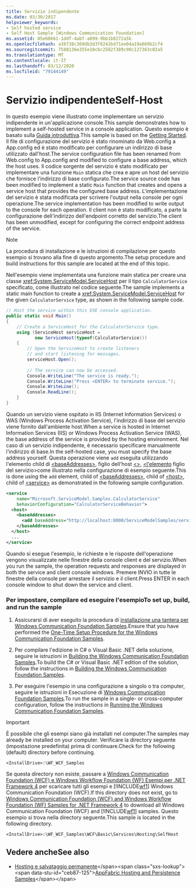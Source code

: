 ```yaml
---
title: Servizio indipendente
ms.date: 03/30/2017
helpviewer_keywords:
- Self hosted service
- Self Host Sample [Windows Communication Foundation]
ms.assetid: 05e68661-1ddf-4abf-a899-9bb1b8272a5b
ms.openlocfilehash: a38738c369db3d3f8242bd71ee04a19a669b2cf4
ms.sourcegitcommit: 7588136e355e10cbc2582f389c90c127363c02a5
ms.translationtype: MT
ms.contentlocale: it-IT
ms.lasthandoff: 03/12/2020
ms.locfileid: "79144149"
---
```

# <a name="self-host"></a><span data-ttu-id="ceb87-102">Servizio indipendente</span><span class="sxs-lookup"><span data-stu-id="ceb87-102">Self-Host</span></span>
<span data-ttu-id="ceb87-103">In questo esempio viene illustrato come implementare un servizio indipendente in un'applicazione console.</span><span class="sxs-lookup"><span data-stu-id="ceb87-103">This sample demonstrates how to implement a self-hosted service in a console application.</span></span> <span data-ttu-id="ceb87-104">Questo esempio è basato sulla [Guida introduttiva](../../../../docs/framework/wcf/samples/getting-started-sample.md).</span><span class="sxs-lookup"><span data-stu-id="ceb87-104">This sample is based on the [Getting Started](../../../../docs/framework/wcf/samples/getting-started-sample.md).</span></span> <span data-ttu-id="ceb87-105">Il file di configurazione del servizio è stato rinominato da Web.config a App.config ed è stato modificato per configurare un indirizzo di base utilizzato dall'host.</span><span class="sxs-lookup"><span data-stu-id="ceb87-105">The service configuration file has been renamed from Web.config to App.config and modified to configure a base address, which the host uses.</span></span> <span data-ttu-id="ceb87-106">Il codice sorgente del servizio è stato modificato per implementare una funzione `Main` statica che crea e apre un host del servizio che fornisce l'indirizzo di base configurato.</span><span class="sxs-lookup"><span data-stu-id="ceb87-106">The service source code has been modified to implement a static `Main` function that creates and opens a service host that provides the configured base address.</span></span> <span data-ttu-id="ceb87-107">L'implementazione del servizio è stata modificata per scrivere l'output nella console per ogni operazione.</span><span class="sxs-lookup"><span data-stu-id="ceb87-107">The service implementation has been modified to write output to the console for each operation.</span></span> <span data-ttu-id="ceb87-108">Il client non è stato modificato, a parte la configurazione dell'indirizzo dell'endpoint corretto del servizio.</span><span class="sxs-lookup"><span data-stu-id="ceb87-108">The client has been unmodified, except for configuring the correct endpoint address of the service.</span></span>  
  
> [!NOTE]
> <span data-ttu-id="ceb87-109">La procedura di installazione e le istruzioni di compilazione per questo esempio si trovano alla fine di questo argomento.</span><span class="sxs-lookup"><span data-stu-id="ceb87-109">The setup procedure and build instructions for this sample are located at the end of this topic.</span></span>  
  
 <span data-ttu-id="ceb87-110">Nell'esempio viene implementata una funzione main statica per creare una classe <xref:System.ServiceModel.ServiceHost> per il tipo `CalculatorService` specificato, come illustrato nel codice seguente.</span><span class="sxs-lookup"><span data-stu-id="ceb87-110">The sample implements a static main function to create a <xref:System.ServiceModel.ServiceHost> for the given `CalculatorService` type, as shown in the following sample code.</span></span>  
  
```csharp
// Host the service within this EXE console application.  
public static void Main()  
{  
    // Create a ServiceHost for the CalculatorService type.  
    using (ServiceHost serviceHost =
           new ServiceHost(typeof(CalculatorService)))  
    {  
        // Open the ServiceHost to create listeners
        // and start listening for messages.  
        serviceHost.Open();  
  
        // The service can now be accessed.  
        Console.WriteLine("The service is ready.");  
        Console.WriteLine("Press <ENTER> to terminate service.");  
        Console.WriteLine();  
        Console.ReadLine();  
    }  
}  
```  
  
 <span data-ttu-id="ceb87-111">Quando un servizio viene ospitato in IIS (Internet Information Services) o WAS (Windows Process Activation Service), l'indirizzo di base del servizio viene fornito dall'ambiente host.</span><span class="sxs-lookup"><span data-stu-id="ceb87-111">When a service is hosted in Internet Information Services (IIS) or Windows Process Activation Service (WAS), the base address of the service is provided by the hosting environment.</span></span> <span data-ttu-id="ceb87-112">Nel caso di un servizio indipendente, è necessario specificare manualmente l'indirizzo di base.</span><span class="sxs-lookup"><span data-stu-id="ceb87-112">In the self-hosted case, you must specify the base address yourself.</span></span> <span data-ttu-id="ceb87-113">Questa operazione viene `add` eseguita utilizzando l'elemento child di [ \<baseAddresses>](../../../../docs/framework/configure-apps/file-schema/wcf/baseaddresses.md), figlio dell'host [ \<>](../../../../docs/framework/configure-apps/file-schema/wcf/host.md), [ \<l'elemento](../../../../docs/framework/configure-apps/file-schema/wcf/service.md) figlio del servizio>come illustrato nella configurazione di esempio seguente.</span><span class="sxs-lookup"><span data-stu-id="ceb87-113">This is done using the `add` element, child of [\<baseAddresses>](../../../../docs/framework/configure-apps/file-schema/wcf/baseaddresses.md), child of [\<host>](../../../../docs/framework/configure-apps/file-schema/wcf/host.md), child of [\<service>](../../../../docs/framework/configure-apps/file-schema/wcf/service.md) as demonstrated in the following sample configuration.</span></span>  
  
```xml  
<service
    name="Microsoft.ServiceModel.Samples.CalculatorService"  
    behaviorConfiguration="CalculatorServiceBehavior">  
  <host>  
    <baseAddresses>  
      <add baseAddress="http://localhost:8000/ServiceModelSamples/service"/>  
    </baseAddresses>  
  </host>  
  ...  
</service>  
```  
  
 <span data-ttu-id="ceb87-114">Quando si esegue l'esempio, le richieste e le risposte dell'operazione vengono visualizzate nelle finestre della console client e del servizio.</span><span class="sxs-lookup"><span data-stu-id="ceb87-114">When you run the sample, the operation requests and responses are displayed in both the service and client console windows.</span></span> <span data-ttu-id="ceb87-115">Premere INVIO in tutte le finestre della console per arrestare il servizio e il client.</span><span class="sxs-lookup"><span data-stu-id="ceb87-115">Press ENTER in each console window to shut down the service and client.</span></span>  
  
### <a name="to-set-up-build-and-run-the-sample"></a><span data-ttu-id="ceb87-116">Per impostare, compilare ed eseguire l'esempio</span><span class="sxs-lookup"><span data-stu-id="ceb87-116">To set up, build, and run the sample</span></span>  
  
1. <span data-ttu-id="ceb87-117">Assicurarsi di aver eseguito la procedura di [installazione una tantera per Windows Communication Foundation Samples](../../../../docs/framework/wcf/samples/one-time-setup-procedure-for-the-wcf-samples.md).</span><span class="sxs-lookup"><span data-stu-id="ceb87-117">Ensure that you have performed the [One-Time Setup Procedure for the Windows Communication Foundation Samples](../../../../docs/framework/wcf/samples/one-time-setup-procedure-for-the-wcf-samples.md).</span></span>  
  
2. <span data-ttu-id="ceb87-118">Per compilare l'edizione in C# o Visual Basic .NET della soluzione, seguire le istruzioni in [Building the Windows Communication Foundation Samples](../../../../docs/framework/wcf/samples/building-the-samples.md).</span><span class="sxs-lookup"><span data-stu-id="ceb87-118">To build the C# or Visual Basic .NET edition of the solution, follow the instructions in [Building the Windows Communication Foundation Samples](../../../../docs/framework/wcf/samples/building-the-samples.md).</span></span>  
  
3. <span data-ttu-id="ceb87-119">Per eseguire l'esempio in una configurazione a singolo o tra computer, seguire le istruzioni in Esecuzione di [Windows Communication Foundation Samples](../../../../docs/framework/wcf/samples/running-the-samples.md).</span><span class="sxs-lookup"><span data-stu-id="ceb87-119">To run the sample in a single- or cross-computer configuration, follow the instructions in [Running the Windows Communication Foundation Samples](../../../../docs/framework/wcf/samples/running-the-samples.md).</span></span>  
  
> [!IMPORTANT]
> <span data-ttu-id="ceb87-120">È possibile che gli esempi siano già installati nel computer.</span><span class="sxs-lookup"><span data-stu-id="ceb87-120">The samples may already be installed on your computer.</span></span> <span data-ttu-id="ceb87-121">Verificare la directory seguente (impostazione predefinita) prima di continuare.</span><span class="sxs-lookup"><span data-stu-id="ceb87-121">Check for the following (default) directory before continuing.</span></span>  
>
> `<InstallDrive>:\WF_WCF_Samples`  
>
> <span data-ttu-id="ceb87-122">Se questa directory non esiste, passare a [Windows Communication Foundation (WCF) e Windows Workflow Foundation (WF) Esempi per .NET Framework 4](https://www.microsoft.com/download/details.aspx?id=21459) per scaricare tutti gli esempi e [!INCLUDE[wf1](../../../../includes/wf1-md.md)] Windows Communication Foundation (WCF).</span><span class="sxs-lookup"><span data-stu-id="ceb87-122">If this directory does not exist, go to [Windows Communication Foundation (WCF) and Windows Workflow Foundation (WF) Samples for .NET Framework 4](https://www.microsoft.com/download/details.aspx?id=21459) to download all Windows Communication Foundation (WCF) and [!INCLUDE[wf1](../../../../includes/wf1-md.md)] samples.</span></span> <span data-ttu-id="ceb87-123">Questo esempio si trova nella directory seguente.</span><span class="sxs-lookup"><span data-stu-id="ceb87-123">This sample is located in the following directory.</span></span>  
>
> `<InstallDrive>:\WF_WCF_Samples\WCF\Basic\Services\Hosting\SelfHost`  
  
## <a name="see-also"></a><span data-ttu-id="ceb87-124">Vedere anche</span><span class="sxs-lookup"><span data-stu-id="ceb87-124">See also</span></span>

- <span data-ttu-id="ceb87-125">[Hosting e salvataggio permanente](https://docs.microsoft.com/previous-versions/appfabric/ff383418(v=azure.10))</span><span class="sxs-lookup"><span data-stu-id="ceb87-125">[AppFabric Hosting and Persistence Samples](https://docs.microsoft.com/previous-versions/appfabric/ff383418(v=azure.10))</span></span>
